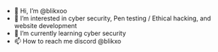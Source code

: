 - 👋 Hi, I’m @blikxoo
- 👀 I’m interested in cyber security, Pen testing / Ethical hacking, and website development
- 🌱 I’m currently learning cyber security
- 📫 How to reach me discord @blikxo


<!---
blikxoo/blikxoo is a ✨ special ✨ repository because its `README.md` (this file) appears on your GitHub profile.
You can click the Preview link to take a look at your changes.
--->
